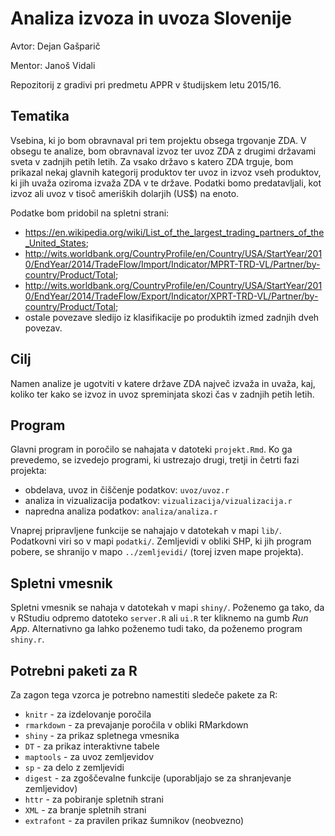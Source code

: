 # Analiza izvoza in uvoza Slovenije

Avtor: Dejan Gašparič

Mentor: Janoš Vidali

Repozitorij z gradivi pri predmetu APPR v študijskem letu 2015/16.

## Tematika

Vsebina, ki jo bom obravnaval pri tem projektu obsega trgovanje ZDA. V obsegu te analize, bom obravnaval izvoz ter uvoz ZDA z drugimi državami sveta v zadnjih petih letih. Za vsako državo s katero ZDA trguje, bom prikazal nekaj glavnih kategorij produktov ter uvoz in izvoz vseh produktov, ki jih uvaža oziroma izvaža ZDA v te države.  Podatki bomo predatavljali, kot izvoz ali uvoz v tisoč ameriških dolarjih (US$) na enoto.

Podatke bom pridobil na spletni strani:
- https://en.wikipedia.org/wiki/List_of_the_largest_trading_partners_of_the_United_States;
- http://wits.worldbank.org/CountryProfile/en/Country/USA/StartYear/2010/EndYear/2014/TradeFlow/Import/Indicator/MPRT-TRD-VL/Partner/by-country/Product/Total;
- http://wits.worldbank.org/CountryProfile/en/Country/USA/StartYear/2010/EndYear/2014/TradeFlow/Export/Indicator/XPRT-TRD-VL/Partner/by-country/Product/Total;
- ostale povezave sledijo iz klasifikacije po produktih izmed zadnjih dveh povezav.

## Cilj

Namen analize je ugotviti v katere države ZDA največ izvaža in uvaža, kaj, koliko ter kako se izvoz in uvoz spreminjata skozi čas v zadnjih petih letih.

## Program

Glavni program in poročilo se nahajata v datoteki `projekt.Rmd`. Ko ga prevedemo,
se izvedejo programi, ki ustrezajo drugi, tretji in četrti fazi projekta:

* obdelava, uvoz in čiščenje podatkov: `uvoz/uvoz.r`
* analiza in vizualizacija podatkov: `vizualizacija/vizualizacija.r`
* napredna analiza podatkov: `analiza/analiza.r`

Vnaprej pripravljene funkcije se nahajajo v datotekah v mapi `lib/`. Podatkovni
viri so v mapi `podatki/`. Zemljevidi v obliki SHP, ki jih program pobere, se
shranijo v mapo `../zemljevidi/` (torej izven mape projekta).

## Spletni vmesnik

Spletni vmesnik se nahaja v datotekah v mapi `shiny/`. Poženemo ga tako, da v
RStudiu odpremo datoteko `server.R` ali `ui.R` ter kliknemo na gumb *Run App*.
Alternativno ga lahko poženemo tudi tako, da poženemo program `shiny.r`.

## Potrebni paketi za R

Za zagon tega vzorca je potrebno namestiti sledeče pakete za R:

* `knitr` - za izdelovanje poročila
* `rmarkdown` - za prevajanje poročila v obliki RMarkdown
* `shiny` - za prikaz spletnega vmesnika
* `DT` - za prikaz interaktivne tabele
* `maptools` - za uvoz zemljevidov
* `sp` - za delo z zemljevidi
* `digest` - za zgoščevalne funkcije (uporabljajo se za shranjevanje zemljevidov)
* `httr` - za pobiranje spletnih strani
* `XML` - za branje spletnih strani
* `extrafont` - za pravilen prikaz šumnikov (neobvezno)
